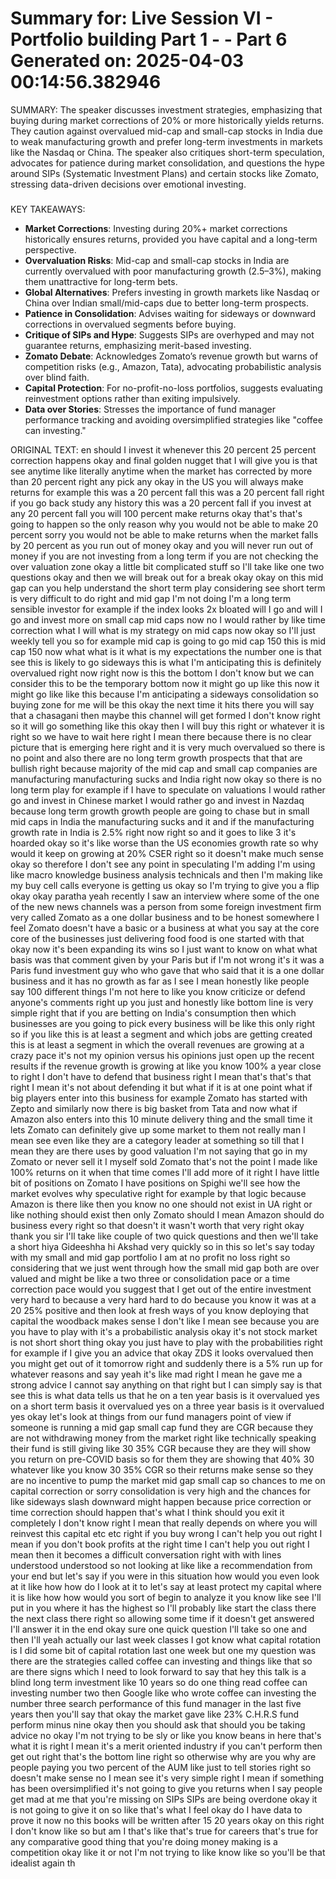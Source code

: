 Summary for: Live Session VI - Portfolio building Part 1 - - Part 6
Generated on: 2025-04-03 00:14:56.382946
==================================================

SUMMARY:
The speaker discusses investment strategies, emphasizing that buying during market corrections of 20% or more historically yields returns. They caution against overvalued mid-cap and small-cap stocks in India due to weak manufacturing growth and prefer long-term investments in markets like the Nasdaq or China. The speaker also critiques short-term speculation, advocates for patience during market consolidation, and questions the hype around SIPs (Systematic Investment Plans) and certain stocks like Zomato, stressing data-driven decisions over emotional investing.

###

KEY TAKEAWAYS:
- **Market Corrections**: Investing during 20%+ market corrections historically ensures returns, provided you have capital and a long-term perspective.  
- **Overvaluation Risks**: Mid-cap and small-cap stocks in India are currently overvalued with poor manufacturing growth (2.5–3%), making them unattractive for long-term bets.  
- **Global Alternatives**: Prefers investing in growth markets like Nasdaq or China over Indian small/mid-caps due to better long-term prospects.  
- **Patience in Consolidation**: Advises waiting for sideways or downward corrections in overvalued segments before buying.  
- **Critique of SIPs and Hype**: Suggests SIPs are overhyped and may not guarantee returns, emphasizing merit-based investing.  
- **Zomato Debate**: Acknowledges Zomato’s revenue growth but warns of competition risks (e.g., Amazon, Tata), advocating probabilistic analysis over blind faith.  
- **Capital Protection**: For no-profit-no-loss portfolios, suggests evaluating reinvestment options rather than exiting impulsively.  
- **Data over Stories**: Stresses the importance of fund manager performance tracking and avoiding oversimplified strategies like "coffee can investing."

ORIGINAL TEXT:
en should I invest it whenever this 20 percent 25 percent correction happens okay and final golden nugget that I will give you is that see anytime like literally anytime when the market has corrected by more than 20 percent right any pick any okay in the US you will always make returns for example this was a 20 percent fall this was a 20 percent fall right if you go back study any history this was a 20 percent fall if you invest at any 20 percent fall you will 100 percent make returns okay that's that's going to happen so the only reason why you would not be able to make 20 percent sorry you would not be able to make returns when the market falls by 20 percent as you run out of money okay and you will never run out of money if you are not investing from a long term if you are not checking the over valuation zone okay a little bit complicated stuff so I'll take like one two questions okay and then we will break out for a break okay okay on this mid gap can you help understand the short term play considering see short term is very difficult to do right and mid gap I'm not doing I'm a long term sensible investor for example if the index looks 2x bloated will I go and will I go and invest more on small cap mid caps now no I would rather by like time correction what I will what is my strategy on mid caps now okay so I'll just weekly tell you so for example mid cap is going to go mid cap 150 this is mid cap 150 now what what is it what is my expectations the number one is that see this is likely to go sideways this is what I'm anticipating this is definitely overvalued right now right now is this the bottom I don't know but we can consider this to be the temporary bottom now it might go up like this now it might go like like this because I'm anticipating a sideways consolidation so buying zone for me will be this okay the next time it hits there you will say that a chasagani then maybe this channel will get formed I don't know right so it will go something like this okay then I will buy this right or whatever it is right so we have to wait here right I mean there because there is no clear picture that is emerging here right and it is very much overvalued so there is no point and also there are no long term growth prospects that that are bullish right because majority of the mid cap and small cap companies are manufacturing manufacturing sucks and India right now okay so there is no long term play for example if I have to speculate on valuations I would rather go and invest in Chinese market I would rather go and invest in Nazdaq because long term growth growth people are going to chase but in small mid caps in India the manufacturing sucks and it and if the manufacturing growth rate in India is 2.5% right now right so and it goes to like 3 it's hoarded okay so it's like worse than the US economies growth rate so why would it keep on growing at 20% CSER right so it doesn't make much sense okay so therefore I don't see any point in speculating I'm adding I'm using like macro knowledge business analysis technicals and then I'm making like my buy cell calls everyone is getting us okay so I'm trying to give you a flip okay okay paratha yeah recently I saw an interview where some of the one of the new news channels was a person from some foreign investment firm very called Zomato as a one dollar business and to be honest somewhere I feel Zomato doesn't have a basic or a business at what you say at the core core of the businesses just delivering food food is one started with that okay now it's been expanding its wins so I just want to know on what what basis was that comment given by your Paris but if I'm not wrong it's it was a Paris fund investment guy who who gave that who said that it is a one dollar business and it has no growth as far as I see I mean honestly like people say 100 different things I'm not here to like you know criticize or defend anyone's comments right up you just and honestly like bottom line is very simple right that if you are betting on India's consumption then which businesses are you going to pick every business will be like this only right so if you like this is at least a segment and which jobs are getting created this is at least a segment in which the overall revenues are growing at a crazy pace it's not my opinion versus his opinions just open up the recent results if the revenue growth is growing at like you know 100% a year close to right I don't have to defend that business right I mean that's that's that right I mean it's not about defending it but what if it is at one point what if big players enter into this business for example Zomato has started with Zepto and similarly now there is big basket from Tata and now what if Amazon also enters into this 10 minute delivery thing and the small time it lets Zomato can definitely give up some market to them not really man I mean see even like they are a category leader at something so till that I mean they are there uses by good valuation I'm not saying that go in my Zomato or never sell it I myself sold Zomato that's not the point I made like 100% returns on it when that time comes I'll add more of it right I have little bit of positions on Zomato I have positions on Spighi we'll see how the market evolves why speculative right for example by that logic because Amazon is there like then you know no one should not exist in UA right or like nothing should exist then only Zomato should I mean Amazon should do business every right so that doesn't it wasn't worth that very right okay thank you sir I'll take like couple of two quick questions and then we'll take a short hiya Gideeshha hi Akshad very quickly so in this so let's say today with my small and mid gap portfolio I am at no profit no loss right so considering that we just went through how the small mid gap both are over valued and might be like a two three or consolidation pace or a time correction pace would you suggest that I get out of the entire investment very hard to because a very hard hard to do because you know it was at a 20 25% positive and then look at fresh ways of you know deploying that capital the woodback makes sense I don't like I mean see because you are you have to play with it's a probabilistic analysis okay it's not stock market is not short short thing okay you just have to play with the probabilities right for example if I give you an advice that okay ZDS it looks overvalued then you might get out of it tomorrow right and suddenly there is a 5% run up for whatever reasons and say yeah it's like mad right I mean he gave me a strong advice I cannot say anything on that right but I can simply say is that see this is what data tells us that he on a ten year basis is it overvalued yes on a short term basis it overvalued yes on a three year basis is it overvalued yes okay let's look at things from our fund managers point of view if someone is running a mid gap small cap fund they are CGR because they are not withdrawing money from the market right like technically speaking their fund is still giving like 30 35% CGR because they are they will show you return on pre-COVID basis so for them they are showing that 40% 30 whatever like you know 30 35% CGR so their returns make sense so they are no incentive to pump the market mid gap small cap so chances to me on capital correction or sorry consolidation is very high and the chances for like sideways slash downward might happen because price correction or time correction should happen that's what I think should you exit it completely I don't know right I mean that really depends on where you will reinvest this capital etc etc right if you buy wrong I can't help you out right I mean if you don't book profits at the right time I can't help you out right I mean then it becomes a difficult conversation right with with lines understood understood so not looking at like like a recommendation from your end but let's say if you were in this situation how would you even look at it like how how do I look at it to let's say at least protect my capital where it is like how how would you sort of begin to analyze it you know like see I'll put in you where it has the highest so I'll probably like start the class there the next class there right so allowing some time if it doesn't get answered I'll answer it in the end okay sure one quick question I'll take so one and then I'll yeah actually our last week classes I got know what capital rotation is I did some bit of capital rotation last one week but one my question was there are the strategies called coffee can investing and things like that so are there signs which I need to look forward to say that hey this talk is a blind long term investment like 10 years so do one thing read coffee can investing number two then Google like who wrote coffee can investing the number three search performance of this fund manager in the last five years then you'll say that okay the market gave like 23% C.H.R.S fund perform minus nine okay then you should ask that should you be taking advice no okay I'm not trying to be sly or like you know beans in here that's what it is right I mean it's a merit oriented industry if you can't perform then get out right that's the bottom line right so otherwise why are you why are people paying you two percent of the AUM like just to tell stories right so doesn't make sense no I mean see it's very simple right I mean if something has been oversimplified it's not going to give you returns when I say people get mad at me that you're missing on SIPs SIPs are being overdone okay it is not going to give it on so like that's what I feel okay do I have data to prove it now no this books will be written after 15 20 years okay on this right I don't know like so but am I that's like that's true for careers that's true for any comparative good thing that you're doing money making is a competition okay like it or not I'm not trying to like know like so you'll be that idealist again th